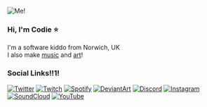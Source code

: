 <!-- ![Avatar](https://codie.gg/profile/img/avatar.png) -->
![Me!](https://codie.gg/profile/img/me.jpg)
### Hi, I'm Codie ⭐
I'm a software kiddo from Norwich, UK \
I also make [music](https://soundcloud.com/codieradical) and [art](https://www.deviantart.com/codieradical)!



### Social Links!!1!
[![Twitter](https://raw.githubusercontent.com/codieradical/codieradical/master/img/social/Twitter.png?raw=true)](https://twitter.com/codieradical)
[![Twitch](https://raw.githubusercontent.com/codieradical/codieradical/master/img/social/Twitch.png?raw=true)](https://www.twitch.tv/codieradical)
[![Spotify](https://raw.githubusercontent.com/codieradical/codieradical/master/img/social/Spotify.png?raw=true)](https://open.spotify.com/artist/23QFVBSYU1fwB5160KlqVz)
[![DeviantArt](https://raw.githubusercontent.com/codieradical/codieradical/master/img/social/DeviantArt.png?raw=true)](https://www.deviantart.com/codieradical)
[![Discord](https://raw.githubusercontent.com/codieradical/codieradical/master/img/social/Discord.png?raw=true)](https://discord.gg/xuyT7Xm)
[![Instagram](https://raw.githubusercontent.com/codieradical/codieradical/master/img/social/Instagram.png?raw=true)](https://www.instagram.com/codieradical/)
[![SoundCloud](https://raw.githubusercontent.com/codieradical/codieradical/master/img/social/Soundcloud.png?raw=true)](https://soundcloud.com/codieradical)
[![YouTube](https://raw.githubusercontent.com/codieradical/codieradical/master/img/social/YouTube.png?raw=true)](https://www.youtube.com/channel/UC1roe7lSEOq7VDGYtN2II4w)

<!-- [![Bandcamp](https://codie.gg/profile/img/social/Bandcamp.png)](https://codie.bandcamp.com/) -->


<!--
**codieradical/codieradical** is a ✨ _special_ ✨ repository because its `README.md` (this file) appears on your GitHub profile.

Here are some ideas to get you started:

- 🔭 I’m currently working on ...
- 🌱 I’m currently learning ...
- 👯 I’m looking to collaborate on ...
- 🤔 I’m looking for help with ...
- 💬 Ask me about ...
- 📫 How to reach me: ...
- 😄 Pronouns: ...
- ⚡ Fun fact: ...
-->
